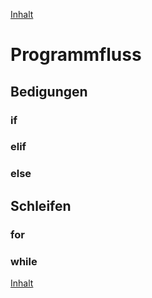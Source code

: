 [Inhalt](../agenda.md)

# Programmfluss


## Bedigungen

### if


### elif

### else


## Schleifen

### for 


### while


[Inhalt](../agenda.md)
